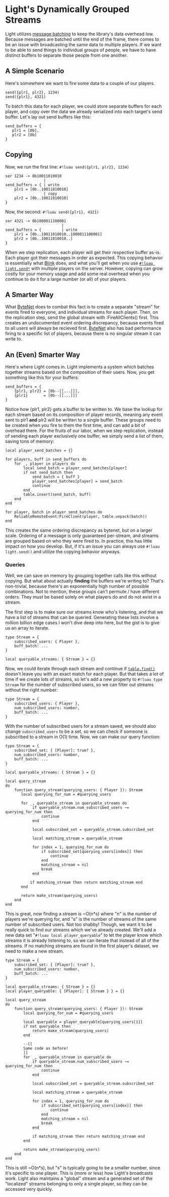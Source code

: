 # Light's Dynamically Grouped Streams

Light utilizes [message batching](./replication_batch.md) to keep the library's data overhead low. Because messages are
batched until the end of the frame, there comes to be an issue with broadcasting the same data to multiple players.
If we want to be able to send things to individual groups of people, we have to have distinct buffers to separate those
people from one another.

## A Simple Scenario

Here's somewhere we want to fire some data to a couple of our players.

```luau
send({plr1, plr2}, 1234)
send({plr1}, 4321)
```

To batch this data for each player, we could store separate buffers for each player, and copy over the data we already
serialized into each target's send buffer. Let's lay out send buffers like this:

```luau title="pseudocode-send-buffers"
send_buffers = {
   plr1 = [0b],
   plr2 = [0b]
}
```

## Copying

Now, we run the first line: `#!luau send({plr1, plr2}, 1234)`

```luau title="buffer-copy-example"
ser 1234 -> 0b10011010010
                 |
send_buffers = { | write
    plr1 = [0b..10011010010]
                 | copy
    plr2 = [0b..10011010010]
}
```

Now, the second: `#!luau send({plr1}, 4321)`

```luau title="buffer-copy-example"
ser 4321 -> 0b1000011100001
                         |
send_buffers = {         | write
    plr1 = [0b..10011010010..1000011100001]
    plr2 = [0b..10011010010..]
}
```

When we step replication, each player will get their respective buffer as-is. Each player got their messages in order as
expected. This copying behavior is essentially what [Blink](https://github.com/1Axen/blink) does, and what you'll get
when you use [`#!luau light.send*`](../../api/network/messages/sending/send.md) with multiple players on the server.
However, copying can grow costly for your memory usage and add some real overhead when you continue to do it for a large
number (or all) of your players.

## A Smarter Way

What [ByteNet](https://github.com/ffrostfall/ByteNet) does to combat this fact is to create a separate "stream" for
events fired to everyone, and individual streams for each player. Then, on the replication step, send the global stream
with :FireAllClients() first. This creates an undocumented event ordering discrepancy, because events fired to all users
will always be recieved first. [ByteNet](https://github.com/ffrostfall/ByteNet) also has bad performance firing to a
specific list of players, because there is no singular stream it can write to.

## An (Even) Smarter Way

Here's where Light comes in. Light implements a system which batches together streams based on the composition of their
users. Now, you get something like this for your buffers:

```luau title="pseudocode-send-buffer-with-records"
send_buffers = {
    {plr1, plr2} = [0b--[[...]]],
    {plr1}       = [0b--[[...]]]
}
```

Notice how {plr1, plr2} gets a buffer to be written to. We base the lookup for each stream based on its composition of
player records, meaning any event sent to plr1 **and** plr2 will be written to a single buffer. These groups need to be
created when you fire to them the first time, and can add a bit of overhead there. For the fruits of our labor, when we
step replication, instead of sending each player exclusively one buffer, we simply send a list of them, saving tons of
memory:

```luau title="batch.luau"
local player_send_batches = {}

for players, buff in send_buffers do
    for _, player in players do
        local send_batch = player_send_batches[player]
        if not send_batch then
            send_batch = { buff }
            player_send_batches[player] = send_batch
            continue
        end
        table.insert(send_batch, buff)
    end
end

for player, batch in player_send_batches do
    ReliableRemoteEvent:FireClient(player, table.unpack(batch))
end
```

This creates the same ordering discrepancy as bytenet, but on a larger scale. Ordering of a message is only guaranteed
per-stream, and streams are grouped based on who they were fired to. In practice, this has little impact on how you
develop. But, if it's an issue you can always use `#!luau light.send()` and utilize the copying behavior anyways.

### Queries

Well, we can save on memory by grouping together calls like this without copying. But what about actually **finding**
the buffers we're writing to? That's non-trivial, because there's an exponentially high number of possible combinations.
Not to mention, these groups can't permute / have different orders. They must be based solely on what players do and do
not exist in a stream.

The first step is to make sure our streams know who's listening, and that we have a list of streams that can be queried.
Generating these lists involve a million billion edge cases I won't dive deep into here, but the gist is to give us an
array to iterate.

```luau title="querying_streams.luau"
type Stream = {
    subscribed_users: { Player },
    buff_batch: ...
}

local queryable_streams: { Stream } = {}
```

Now, we could iterate through each stream and continue if
[`table.find()`](https://create.roblox.com/docs/reference/engine/libraries/table#find) doesn't leave you with an exact
match for each player. But that takes a lot of time if we create lots of streams, so let's add a new property to
`#!luau type Stream` for the number of subscribed users, so we can filter out streams without the right number:

```luau title="querying_streams.luau"
type Stream = {
    subscribed_users: { Player },
    num_subscribed_users: number,
    buff_batch: ...
}
```

With the number of subscribed users for a stream saved, we should also change `subscribed_users` to be a set, so we can
check if someone is subscribed to a stream in O(1) time. Now, we can make our query function:

```luau title="querying_streams.luau"
type Stream = {
    subscribed_set: { [Player]: true? },
    num_subscribed_users: number,
    buff_batch: ...
}

local queryable_streams: { Stream } = {}

local query_stream
do
    function query_stream(querying_users: { Player }): Stream
       local querying_for_num = #querying_users

       for _, queryable_stream in queryable_streams do
            if queryable_stream.num_subscribed_users ~= querying_for_num then
                continue
            end

            local subscribed_set = queryable_stream.subscribed_set

            local matching_stream = queryable_stream

            for index = 1, querying_for_num do
                if subscribed_set[querying_users[index]] then
                    continue
                end
                matching_stream = nil
                break
            end

           if matching_stream then return matching_stream end
       end

       return make_stream(querying_users)
    end
end
```

This is great, now finding a stream is ~O(n*s) where "n" is the number of players we're querying for, and "s" is the
number of streams of the same number of subscribed users. Not too shabby! Though, we want it to be really quick to find
our streams which we've already created. We'll add a new data set "`#!luau local player_queryable`" to let the player
know which streams it is already listening to, so we can iterate that instead of all of the streams. If no matching
streams are found in the first player's dataset, we need to make a new stream.

```luau title="querying_streams.luau"
type Stream = {
    subscribed_set: { [Player]: true? },
    num_subscribed_users: number,
    buff_batch: ...
}

local queryable_streams: { Stream } = {}
local player_queryable: { [Player]: { Stream } } = {}

local query_stream
do
    function query_stream(querying_users: { Player }): Stream
        local querying_for_num = #querying_users

        local queryable = player_queryable[querying_users[1]]
        if not queryable then
            return make_stream(querying_users)
        end

        --[[
        Same code as before!
        ]]
        for _, queryable_stream in queryable do
            if queryable_stream.num_subscribed_users ~= querying_for_num then
                continue
            end

            local subscribed_set = queryable_stream.subscribed_set

            local matching_stream = queryable_stream

            for index = 1, querying_for_num do
                if subscribed_set[querying_users[index]] then
                    continue
                end
                matching_stream = nil
                break
            end

            if matching_stream then return matching_stream end
        end

        return make_stream(querying_users)
    end
end
```

This is still ~O(n*s), but "s" is typically going to be a smaller number, since it's specific to one player. This is
(more or less) how Light's broadcasts work. Light also maintains a "global" stream and a generated set of the
"localized" streams belonging to only a single player, so they can be accessed very quickly.
